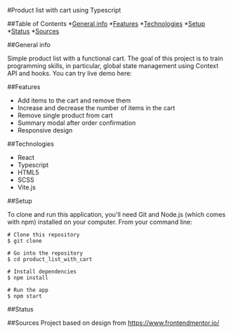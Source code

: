 #Product list with cart using Typescript

##Table of Contents \*[General info](#general-info) \*[Features](#features) \*[Technologies](#technologies) \*[Setup](#setup) \*[Status](#status) \*[Sources](#sources)

##General info

<p>
Simple product list with a functional cart. The goal of this project is to train programming skills, in particular, global state management using Context API and hooks. You can try live demo here: 
</p>

##Features

<ul>
  <li>Add items to the cart and remove them</li>
  <li>Increase and decrease the number of items in the cart</li>
  <li>Remove single product from cart</li>
  <li>Summary modal after order confirmation </li>
  <li>Responsive design</li>
</ul>

##Technologies

<ul> 
  <li>React</li>
  <li>Typescript</li>
  <li>HTML5</li>
  <li>SCSS</li>
  <li>Vite.js</li>
</ul>

##Setup

To clone and run this application, you'll need Git and Node.js (which comes with npm) installed on your computer. From your command line:

```
# Clone this repository
$ git clone

# Go into the repository
$ cd product_list_with_cart

# Install dependencies
$ npm install

# Run the app
$ npm start
```

##Status

##Sources
Project based on design from https://www.frontendmentor.io/
